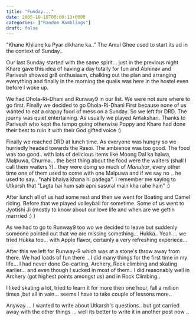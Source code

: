 ```yaml
---
title: "Funday..."
date: 2005-10-18T08:00:13+0000
categories: ["Random Ramblings"]
draft: false
---
```


"Khane Khilane ka Pyar dikhane ka.."
 The Amul Ghee used to start its ad in the context of Sunday..

 Our last Sunday started with the same spirit... just in the previous night
 Khare gave this idea of having a day totally for fun and Abhinav and Parivesh
 showed gr8 enthusiasm, chalking out the plan and arranging everything and
 finally in the morning the qualis was here in the hostel even before I woke up.

 We had Dhola-Ri-Dhani and Runway9 in our list. We were not sure where to go
 first. Finally we decided to go Dhola-Ri-Dhani First because none of us wanted
 to eat a crappy food of mess on a Sunday.
 So we left for DRD. The journy was quiet entertaining. As usually we played
 Antakshari. Thanks to Parivesh who kept the tempo going otherwise Poppy and Khare
 had done their best to ruin it with their God gifted voice :)

 Finally we reached DRD at lunch time. As everyone was hungry so we hurriedly headed
 towards the Rasoi. The ambience was too good. The food was too good.. with lots
 of delicious items like Moong Dal ka halwa, Malpuwa, Churma... the best thing about
 the food were the waiters (shall I call them waiters ?).. they were doing so much
 of <i>Manuhar</i>, every other time one of them used to come with one Malpuwa and
 if we say no .. he used to say.. "nahi bhaiya khana hi padega". I remember me saying
 to Utkarsh that "Lagta hai hum sab apni sasural main kha rahe hain" :)

 After lunch all of us had some rest and then we went for Boating and Camel riding.
 Before that we played volleyball for sometime. Some of us went to Jyotishi Ji (mostly
 to know about our love life and when are we gettin marrried :) )

 As we had to go to Runway9 too wo we decided to leave but suddenly someone pointed out
 that we are missing something... Hukka.. Yeah ... we tried Hukka too... with Apple flavor,
 certainly a very refreshing experiece...

 After this we left for Runway-9 which was at a stone's throw away from there.
 We had loads of fun there ...I did many things for the first time in my life...
 I had never done Go-carting, Archery, Rock climbing and skating earlier...
 and even though I sucked in most of them.. I did reasonably well in Archery (got
 highest points amongst us) and in Rock Climbing..

 I liked skating a lot, tried to learn it for more then one hour, fall a million times
 ,but all in vain... seems I have to take couple of lessons more..


 Anyway ... I wanted to write about Utkarsh's questions.. but got carried away with
 the other things ... well its better to write it in another post now ..